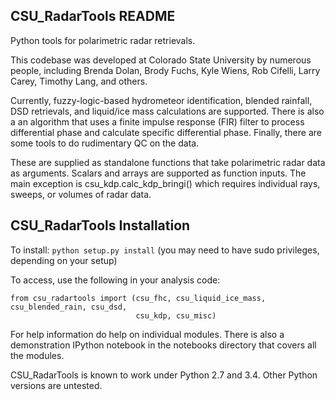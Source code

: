CSU_RadarTools README
---------------------
Python tools for polarimetric radar retrievals.

This codebase was developed at Colorado State University by numerous people,
including Brenda Dolan, Brody Fuchs, Kyle Wiens, Rob Cifelli, Larry Carey, Timothy Lang,
and others.

Currently, fuzzy-logic-based hydrometeor identification, blended rainfall,
DSD retrievals, and liquid/ice mass calculations are supported. There is also a 
an algorithm that uses a finite impulse response (FIR) filter to process differential phase
and calculate specific differential phase.
Finally, there are some tools to do rudimentary QC on the data.

These are supplied as standalone functions that take polarimetric radar data
as arguments. Scalars and arrays are supported as function inputs. The main exception
is csu_kdp.calc_kdp_bringi() which requires individual rays, sweeps, or volumes of 
radar data. 

CSU_RadarTools Installation
---------------------------
To install:
`python setup.py install`
(you may need to have sudo privileges, depending on your setup)

To access, use the following in your analysis code:
```
from csu_radartools import (csu_fhc, csu_liquid_ice_mass, csu_blended_rain, csu_dsd, 
                            csu_kdp, csu_misc)
```

For help information do help on individual modules. There is also a demonstration IPython notebook in the notebooks directory that covers all the modules. 

CSU_RadarTools is known to work under Python 2.7 and 3.4. Other Python versions are untested.
